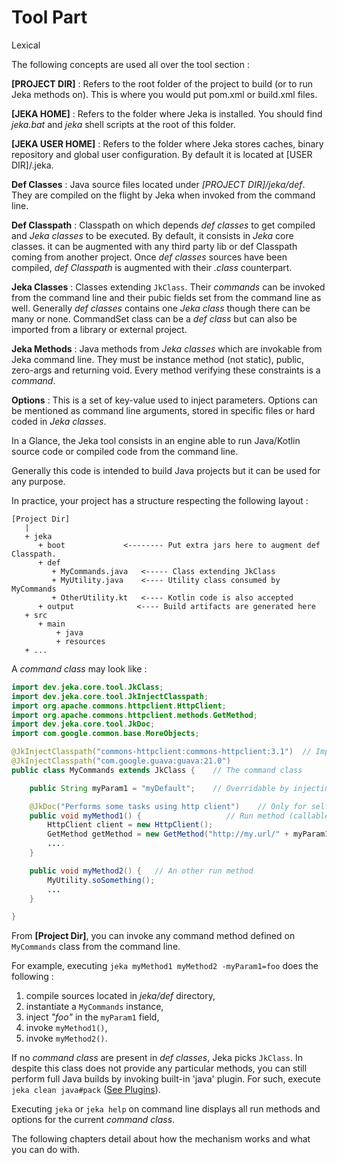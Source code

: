 # Tool Part

<span class="menuItem0">Lexical</span>

The following concepts are used all over the tool section :

__[PROJECT DIR]__ : Refers to the root folder of the project to build (or to run Jeka methods on). This is where you would put pom.xml or build.xml files.

__[JEKA HOME]__ : Refers to the folder where Jeka is installed. You should find _jeka.bat_ and _jeka_ shell scripts at the root of this folder.

__[JEKA USER HOME]__ : Refers to the folder where Jeka stores caches, binary repository and global user configuration. By default it is located at [USER DIR]/.jeka.

__Def Classes__ : Java source files located under _[PROJECT DIR]/jeka/def_. They are compiled on the flight by Jeka when invoked from the command line.

__Def Classpath__ : Classpath on which depends _def classes_ to get compiled and _Jeka classes_ to be executed. 
By default, it consists in _Jeka_ core classes. it can be augmented with any third party lib or def Classpath coming 
from another project. 
Once _def classes_ sources have been compiled, _def Classpath_ is augmented with their _.class_ counterpart.

__Jeka Classes__ : Classes extending `JkClass`. Their _commands_ can be invoked from the command line and 
their pubic fields set from the command line as well. Generally _def classes_ contains one _Jeka class_ though there can be many or 
none. CommandSet class can be a _def class_ but can also be imported from a library or external project.

__Jeka Methods__ : Java methods from _Jeka classes_ which are invokable from Jeka command line. 
They must be instance method (not static), public, zero-args and returning void. Every method verifying these constraints is a _command_.
 
__Options__ : This is a set of key-value used to inject parameters. Options can be mentioned 
as command line arguments, stored in specific files or hard coded in _Jeka classes_.


<span class="menuItem0">In a Glance</span>, the Jeka tool consists in an engine able to run Java/Kotlin source code or compiled code from the command line.
 
Generally this code is intended to build Java projects but it can be used for any purpose.

In practice, your project has a structure respecting the following layout :

```
[Project Dir]
   |
   + jeka
      + boot             <-------- Put extra jars here to augment def Classpath.
      + def
         + MyCommands.java   <----- Class extending JkClass
         + MyUtility.java    <---- Utility class consumed by MyCommands
         + OtherUtility.kt   <---- Kotlin code is also accepted
      + output              <---- Build artifacts are generated here
   + src
      + main
          + java
          + resources
   + ...
```

A _command class_ may look like :

```Java
import dev.jeka.core.tool.JkClass;
import dev.jeka.core.tool.JkInjectClasspath;
import org.apache.commons.httpclient.HttpClient;
import org.apache.commons.httpclient.methods.GetMethod;
import dev.jeka.core.tool.JkDoc;
import com.google.common.base.MoreObjects;

@JkInjectClasspath("commons-httpclient:commons-httpclient:3.1")  // Imports 3rd party library to be used by def classes
@JkInjectClasspath("com.google.guava:guava:21.0")
public class MyCommands extends JkClass {    // The command class

    public String myParam1 = "myDefault";    // Overridable by injecting options in command line

    @JkDoc("Performs some tasks using http client")    // Only for self documentation purpose
    public void myMethod1() {                   // Run method (callable from command line)
        HttpClient client = new HttpClient();
        GetMethod getMethod = new GetMethod("http://my.url/" + myParam1);
        ....
    }

    public void myMethod2() {   // An other run method 
        MyUtility.soSomething();
        ...
    }

}
```

From __[Project Dir]__,  you can invoke any command method defined on `MyCommands` class from the command line.

For example, executing `jeka myMethod1 myMethod2 -myParam1=foo` does the following : 
1. compile sources located in _jeka/def_ directory,
2. instantiate a `MyCommands` instance,
3. inject _"foo"_ in the `myParam1` field,
4. invoke `myMethod1()`,
5. invoke `myMethod2()`.

If no _command class_ are present in _def classes_, Jeka picks `JkClass`. In despite this class
does not provide any particular methods, you can still perform full Java builds by invoking built-in 'java' plugin. 
For such, execute `jeka clean java#pack` ([See Plugins](#Plugins)).

Executing `jeka` or `jeka help` on command line displays all run methods and options for the current _command class_.

The following chapters detail about how the mechanism works and what you can do with.



